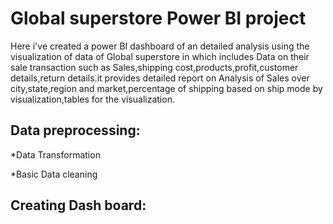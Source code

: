 # Global superstore Power BI  project
   Here i've created a power BI dashboard of an detailed analysis using the visualization of data of Global superstore in which includes 
Data on their sale transaction such as Sales,shipping cost,products,profit,customer details,return details.it provides detailed report on 
Analysis of Sales over city,state,region and market,percentage of shipping based on ship mode by visualization,tables for the visualization.

## Data preprocessing:
*Data Transformation

*Basic Data cleaning

## Creating Dash board:
